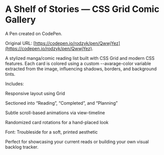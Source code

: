 # A Shelf of Stories — CSS Grid Comic Gallery

A Pen created on CodePen.

Original URL: [https://codepen.io/rodzyk/pen/QwwjYez](https://codepen.io/rodzyk/pen/QwwjYez).

A stylized manga/comic reading list built with CSS Grid and modern CSS features. Each card is colored using a custom --avarage-color variable extracted from the image, influencing shadows, borders, and background tints.

Includes:

Responsive layout using Grid

Sectioned into “Reading”, “Completed”, and “Planning”

Subtle scroll-based animations via view-timeline

Randomized card rotations for a hand-placed look

Font: Troubleside for a soft, printed aesthetic

Perfect for showcasing your current reads or building your own visual backlog tracker.